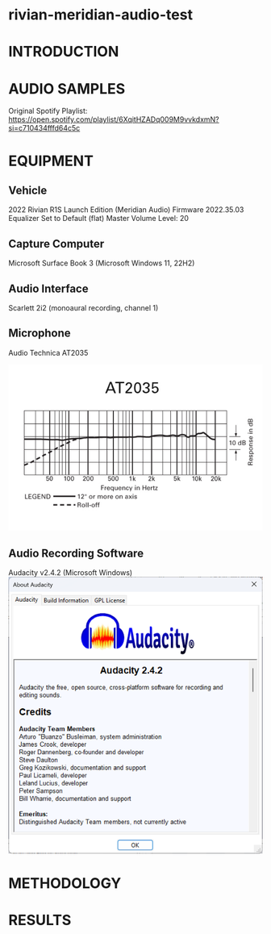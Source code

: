 # rivian-meridian-audio-test
# INTRODUCTION


# AUDIO SAMPLES
Original Spotify Playlist: https://open.spotify.com/playlist/6XqitHZADq009M9vvkdxmN?si=c710434fffd64c5c


# EQUIPMENT
## Vehicle
2022 Rivian R1S Launch Edition (Meridian Audio)
Firmware 2022.35.03
Equalizer Set to Default (flat)
Master Volume Level: 20

## Capture Computer
Microsoft Surface Book 3 (Microsoft Windows 11, 22H2)

## Audio Interface
Scarlett 2i2 (monoaural recording, channel 1)

## Microphone
Audio Technica AT2035

![AT2035 Frequency Response](images/at2035_freq.jpg)

## Audio Recording Software
Audacity v2.4.2 (Microsoft Windows)
![Audacity Version](images/audacity_version.png)

# METHODOLOGY

# RESULTS
